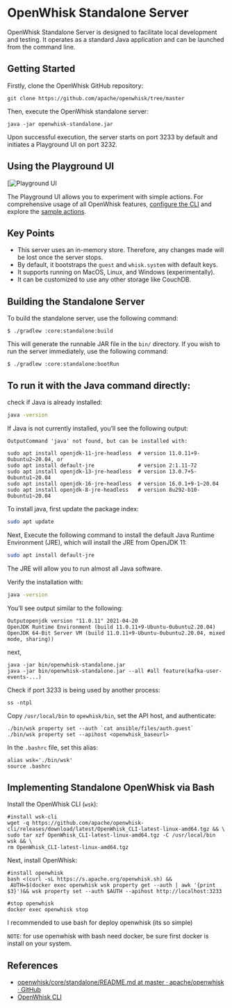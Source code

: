 # OpenWhisk Standalone Server

OpenWhisk Standalone Server is designed to facilitate local development and testing. It operates as a standard Java application and can be launched from the command line.

## Getting Started

Firstly, clone the OpenWhisk GitHub repository:



```shell
git clone https://github.com/apache/openwhisk/tree/master
```

Then, execute the OpenWhisk standalone server:



```shell
java -jar openwhisk-standalone.jar
```

Upon successful execution, the server starts on port 3233 by default and initiates a Playground UI on port 3232.

## Using the Playground UI

[![Playground UI](https://github.com/apache/openwhisk/raw/master/docs/images/playground-ui.png)

The Playground UI allows you to experiment with simple actions. For comprehensive usage of all OpenWhisk features, [configure the CLI](https://github.com/apache/openwhisk/blob/master/docs/cli.md) and explore the [sample actions](https://github.com/apache/openwhisk/blob/master/docs/samples.md).

## Key Points

- This server uses an in-memory store. Therefore, any changes made will be lost once the server stops.
- By default, it bootstraps the `guest` and `whisk.system` with default keys.
- It supports running on MacOS, Linux, and Windows (experimentally).
- It can be customized to use any other storage like CouchDB.

## Building the Standalone Server

To build the standalone server, use the following command:



```shell
$ ./gradlew :core:standalone:build
```

This will generate the runnable JAR file in the `bin/` directory. If you wish to run the server immediately, use the following command:



```shell
$ ./gradlew :core:standalone:bootRun
```

## **To run it with the Java command directly:**

check if Java is already installed:

```bash
java -version
```

If Java is not currently installed, you’ll see the following output:

```
OutputCommand 'java' not found, but can be installed with:

sudo apt install openjdk-11-jre-headless  # version 11.0.11+9-0ubuntu2~20.04, or
sudo apt install default-jre              # version 2:1.11-72
sudo apt install openjdk-13-jre-headless  # version 13.0.7+5-0ubuntu1~20.04
sudo apt install openjdk-16-jre-headless  # version 16.0.1+9-1~20.04
sudo apt install openjdk-8-jre-headless   # version 8u292-b10-0ubuntu1~20.04
```

To install java, first update the package index:

```bash
sudo apt update
```

Next, Execute the following command to install the default Java Runtime Environment (JRE), which will install the JRE from OpenJDK 11:

```bash
sudo apt install default-jre
```

The JRE will allow you to run almost all Java software.

Verify the installation with:

```bash
java -version
```

You’ll see output similar to the following:

```
Outputopenjdk version "11.0.11" 2021-04-20
OpenJDK Runtime Environment (build 11.0.11+9-Ubuntu-0ubuntu2.20.04)
OpenJDK 64-Bit Server VM (build 11.0.11+9-Ubuntu-0ubuntu2.20.04, mixed mode, sharing))
```

next,

```shell
java -jar bin/openwhisk-standalone.jar 
java -jar bin/openwhisk-standalone.jar --all #all feature(kafka-user-events-...)
```

Check if port 3233 is being used by another process:



```shell
ss -ntpl 
```

Copy `/usr/local/bin` to `opewhisk/bin`, set the API host, and authenticate:



```shell
./bin/wsk property set --auth `cat ansible/files/auth.guest`
./bin/wsk property set --apihost <openwhisk_baseurl>
```

In the `.bashrc` file, set this alias:



```shell
alias wsk='./bin/wsk'
source .bashrc
```

## Implementing Standalone OpenWhisk via Bash

Install the OpenWhisk CLI (`wsk`):



```shell
#install wsk-cli
wget -q https://github.com/apache/openwhisk-cli/releases/download/latest/OpenWhisk_CLI-latest-linux-amd64.tgz && \
sudo tar xzf OpenWhisk_CLI-latest-linux-amd64.tgz -C /usr/local/bin wsk && \
rm OpenWhisk_CLI-latest-linux-amd64.tgz
```

Next, install OpenWhisk:



```shell
#install openwhisk 
bash <(curl -sL https://s.apache.org/openwhisk.sh) &&
 AUTH=$(docker exec openwhisk wsk property get --auth | awk '{print $3}')&& wsk property set --auth $AUTH --apihost http://localhost:3233
```

```shell
#stop openwhisk
docker exec openwhisk stop
```

I recommended to use bash for deploy openwhisk (its so simple) 

`NOTE`: for use openwhisk with bash need docker, be sure first docker is install on your system.

## References

- [openwhisk/core/standalone/README.md at master · apache/openwhisk · GitHub](https://github.com/apache/openwhisk/blob/master/core/standalone/README.md)
- [OpenWhisk CLI](https://github.com/apache/openwhisk/blob/master/docs/cli.md)
